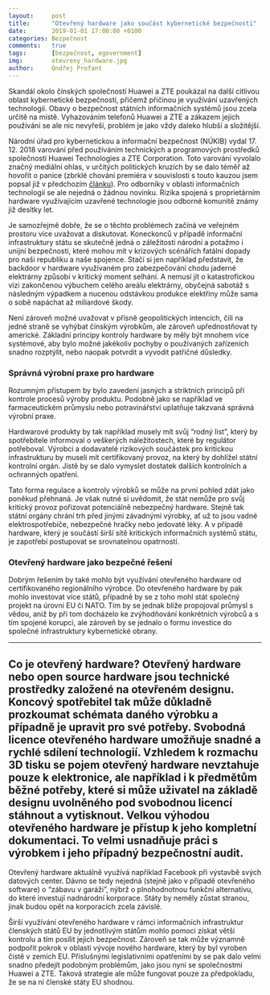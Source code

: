 ```yaml
---
layout:     post
title:      "Otevřený hardware jako součást kybernetické bezpečnosti"
date:       2019-01-01 17:00:00 +0100
categories: Bezpečnost
comments:   true
tags:       [bezpečnost, egovernment]
img:        otevreny_hardware.jpg
author:     Ondřej Profant
---
```


Skandál okolo čínských společností Huawei a ZTE poukázal na další citlivou oblast kybernetické bezpečnosti, přičemž příčinou je využívání uzavřených technologií. Obavy o bezpečnost státních informačních systémů jsou zcela určitě na místě. Vyhazováním telefonů Huawei a ZTE a zákazem jejich používání se ale nic nevyřeší, problém je jako vždy daleko hlubší a složitější.

<!--more-->

Národní úřad pro kybernetickou a informační bezpečnost (NÚKIB) vydal 17. 12. 2018 varování před používáním technických a programových prostředků společností Huawei Technologies a ZTE Corporation. Toto varování vyvolalo značný mediální ohlas, v určitých politických kruzích by se dalo téměř až hovořit o panice (zbrklé chování premiéra v souvislosti s touto kauzou jsem popsal již v předchozím [článku](https://www.profant.eu/2018/nahy-premier.html)). Pro odborníky v oblasti informačních technologií se ale nejedná o žádnou novinku. Rizika spojená s proprietárním hardware využívajícím uzavřené technologie jsou odborné komunitě známy již desítky let.

Je samozřejmě dobře, že se o těchto problémech začíná ve veřejném prostoru více uvažovat a diskutovat. Koneckonců v případě informační infrastruktury státu se skutečně jedná o záležitosti národní a potažmo i unijní bezpečnosti, které mohou mít v krizových scénářích fatální dopady pro naši republiku a naše spojence. Stačí si jen například představit, že backdoor v hardware využívaném pro zabezpečování chodu jaderné elektrárny způsobí v kritický moment selhání. A nemusí jít o katastrofickou vizi zakončenou výbuchem celého areálu elektrárny, obyčejná sabotáž s následným výpadkem a nucenou odstávkou produkce elektřiny může sama o sobě napáchat až miliardové škody.

Není zároveň možné uvažovat v přísně geopolitických intencích, čili na jedné straně se vyhýbat čínským výrobkům, ale zároveň upřednostňovat ty americké. Základní principy kontroly hardware by měly být mnohem více systémové, aby bylo možné jakékoliv pochyby o používaných zařízeních snadno rozptýlit, nebo naopak potvrdit a vyvodit patřičné důsledky.

### Správná výrobní praxe pro hardware

Rozumným přístupem by bylo zavedení jasných a striktních principů při kontrole procesů výroby produktu. Podobně jako se například ve farmaceutickém průmyslu nebo potravinářství uplatňuje takzvaná správná výrobní praxe.

Hardwarové produkty by tak například musely mít svůj “rodný list”, který by spotřebitele informoval o veškerých náležitostech, které by regulátor potřeboval. Výrobci a dodavatelé rizikových součástek pro kritickou infrastrukturu by museli mít certifikovaný provoz, na který by dohlížel státní kontrolní orgán. Jistě by se dalo vymyslet dostatek dalších kontrolních a ochranných opatření.

Tato forma regulace a kontroly výrobků se může na první pohled zdát jako poněkud přehnaná. Je však nutné si uvědomit, že stát nemůže pro svůj kritický provoz pořizovat potenciálně nebezpečný hardware. Stejně tak státní orgány chrání trh před jinými závadnými výrobky, ať už to jsou vadné elektrospotřebiče, nebezpečné hračky nebo jedovaté léky. A v případě hardware, který je součástí širší sítě kritických informačních systémů státu, je zapotřebí postupovat se srovnatelnou opatrností.

### Otevřený hardware jako bezpečné řešení

Dobrým řešením by také mohlo být využívání otevřeného hardware od certifikovaného regionálního výrobce. Do otevřeného hardware by pak mohlo investovat více států, případně by se z toho mohl stát společný projekt na úrovni EU či NATO. Tím by se jednak blíže propojoval průmysl s vědou, aniž by při tom docházelo ke zvýhodňování konkrétních výrobců a s tím spojené korupci, ale zároveň by se jednalo o formu investice do společné infrastruktury kybernetické obrany.

---
**Co je otevřený hardware?** Otevřený hardware nebo open source hardware jsou technické prostředky založené na otevřeném designu. Koncový spotřebitel tak může důkladně prozkoumat schémata daného výrobku a případně je upravit pro své potřeby. Svobodná licence otevřeného hardware umožňuje snadné a rychlé sdílení technologií. Vzhledem k rozmachu 3D tisku se pojem otevřený hardware nevztahuje pouze k elektronice, ale například i k předmětům běžné potřeby, které si může uživatel na základě designu uvolněného pod svobodnou licencí stáhnout a vytisknout. Velkou výhodou otevřeného hardware je přístup k jeho kompletní dokumentaci. To velmi usnadňuje práci s výrobkem i jeho případný bezpečnostní audit.
---

Otevřený hardware aktuálně využívá například Facebook při výstavbě svých datových center. Dávno se tedy nejedná (stejně jako v případě otevřeného software) o “zábavu v garáži”, nýbrž o plnohodnotnou funkční alternativu, do které investují nadnárodní korporace. Státy by neměly zůstat stranou, jinak budou opět na korporacích zcela závislé.

Širší využívání otevřeného hardware v rámci informačních infrastruktur členských států EU by jednotlivým státům mohlo pomoci získat větší kontrolu a tím posílit jejich bezpečnost. Zároveň se tak může významně podpořit pokrok v oblasti vývoje nového hardware, který by byl vyroben čistě v zemích EU. Příslušnými legislativními opatřeními by se pak dalo velmi snadno předejít podobným problémům, jako jsou nyní se společnostmi Huawei a ZTE. Taková strategie ale může fungovat pouze za předpokladu, že se na ní členské státy EU shodnou.
